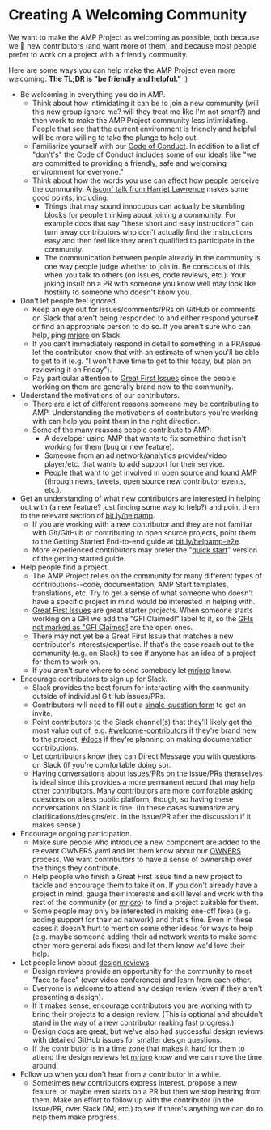 # Creating A Welcoming Community

We want to make the AMP Project as welcoming as possible, both because we :sparkling_heart: new contributors (and want more of them) and because most people prefer to work on a project with a friendly community.

Here are some ways you can help make the AMP Project even more welcoming.  **The TL;DR is "be friendly and helpful."** :)

- Be welcoming in everything you do in AMP.
  - Think about how intimidating it can be to join a new community (will this new group ignore me?  will they treat me like I'm not smart?) and then work to make the AMP Project community less intimidating.  People that see that the current environment is friendly and helpful will be more willing to take the plunge to help out.
  - Familiarize yourself with our [Code of Conduct](../CODE_OF_CONDUCT.md).  In addition to a list of "don't's" the Code of Conduct includes some of our ideals like "we are committed to providing a friendly, safe and welcoming environment for everyone."
  - Think about how the words you use can affect how people perceive the community.  A [jsconf talk from Harriet Lawrence](https://www.youtube.com/watch?v=WGE3-aBR4i8) makes some good points, including:
    - Things that may sound innocuous can actually be stumbling blocks for people thinking about joining a community.  For example docs that say "these short and easy instructions" can turn away contributors who don't actually find the instructions easy and then feel like they aren't qualified to participate in the community.
    - The communication between people already in the community is one way people judge whether to join in.  Be conscious of this when you talk to others (on issues, code reviews, etc.).  Your joking insult on a PR with someone you know well may look like hostility to someone who doesn't know you.
- Don't let people feel ignored.
  - Keep an eye out for issues/comments/PRs on GitHub or comments on Slack that aren't being responded to and either respond yourself or find an appropriate person to do so.  If you aren't sure who can help, ping [mrjoro](https://amphtml.slack.com/threads/team/mrjoro) on Slack.
  - If you can't immediately respond in detail to something in a PR/issue let the contributor know that with an estimate of when you'll be able to get to it (e.g. "I won't have time to get to this today, but plan on reviewing it on Friday").
  - Pay particular attention to [Great First Issues](https://github.com/ampproject/amphtml/labels/Great%20First%20Issue) since the people working on them are generally brand new to the community.
- Understand the motivations of our contributors.
  - There are a lot of different reasons someone may be contributing to AMP.  Understanding the motivations of contributors you're working with can help you point them in the right direction.
  - Some of the many reasons people contribute to AMP:
    - A developer using AMP that wants to fix something that isn't working for them (bug or new feature).
    - Someone from an ad network/analytics provider/video player/etc. that wants to add support for their service.
    - People that want to get involved in open source and found AMP (through news, tweets, open source new contributor events, etc.).
- Get an understanding of what new contributors are interested in helping out with (a new feature?  just finding some way to help?) and point them to the relevant section of [bit.ly/helpamp](https://bit.ly/helpamp).
  - If you are working with a new contributor and they are not familiar with Git/GitHub or contributing to open source projects, point them to the Getting Started End-to-end guide at [bit.ly/helpamp-e2e](https://bit.ly/helpamp-e2e).
  - More experienced contributors may prefer the "[quick start](https://github.com/ampproject/amphtml/blob/master/contributing/getting-started-quick.md)" version of the getting started guide.
- Help people find a project.
  - The AMP Project relies on the community for many different types of contributions--code, documentation, AMP Start templates, translations, etc.  Try to get a sense of what someone who doesn't have a specific project in mind would be interested in helping with.
  - [Great First Issues](https://github.com/ampproject/amphtml/labels/Great%20First%20Issue) are great starter projects.  When someone starts working on a GFI we add the "GFI Claimed!" label to it, so the [GFIs not marked as "GFI Claimed!](https://github.com/ampproject/amphtml/issues?utf8=%E2%9C%93&q=is%3Aopen%20label%3A%22Great%20First%20Issue%22%20-label%3A%22GFI%20Claimed!%22) are the open ones.
  - There may not yet be a Great First Issue that matches a new contributor's interests/expertise.  If that's the case reach out to the community (e.g. on Slack) to see if anyone has an idea of a project for them to work on.
  - If you aren't sure where to send somebody let [mrjoro](https://amphtml.slack.com/threads/team/mrjoro) know.
- Encourage contributors to sign up for Slack.
  - Slack provides the best forum for interacting with the community outside of individual GitHub issues/PRs.
  - Contributors will need to fill out a [single-question form](https://docs.google.com/forms/d/1wAE8w3K5preZnBkRk-MD1QkX8FmlRDxd_vs4bFSeJlQ/viewform?fbzx=4406980310789882877) to get an invite.
  - Point contributors to the Slack channel(s) that they'll likely get the most value out of, e.g. [#welcome-contributors](https://amphtml.slack.com/messages/C432AFMFE/) if they're brand new to the project, [#docs](https://amphtml.slack.com/messages/C3AU36BM0/) if they're planning on making documentation contributions.
  - Let contributors know they can Direct Message you with questions on Slack (if you're comfortable doing so).
  - Having conversations about issues/PRs on the issue/PRs themselves is ideal since this provides a more permanent record that may help other contributors.  Many contributors are more comfotable asking questions on a less public platform, though, so having these conversations on Slack is fine.  (In these cases summarize any clarifications/designs/etc. in the issue/PR after the discussion if it makes sense.)
- Encourage ongoing participation.
  - Make sure people who introduce a new component are added to the relevant OWNERS.yaml and let them know about our [OWNERS](https://github.com/ampproject/amphtml/blob/master/contributing/owners-and-committers.md) process.  We want contributors to have a sense of ownership over the things they contribute.
  - Help people who finish a Great First Issue find a new project to tackle and encourage them to take it on.  If you don't already have a project in mind, gauge their interests and skill level and work with the rest of the community (or [mrjoro](https://amphtml.slack.com/threads/team/mrjoro)) to find a project suitable for them.
  - Some people may only be interested in making one-off fixes (e.g. adding support for their ad network) and that's fine.  Even in these cases it doesn't hurt to mention some other ideas for ways to help (e.g. maybe someone adding their ad network wants to make some other more general ads fixes) and let them know we'd love their help.
- Let people know about [design reviews](design-reviews.md).
  - Design reviews provide an opportunity for the community to meet "face to face" (over video conference) and learn from each other.
  - Everyone is welcome to attend any design review (even if they aren't presenting a design).
  - If it makes sense, encourage contributors you are working with to bring their projects to a design review.  (This is optional and shouldn't stand in the way of a new contributor making fast progress.)
  - Design docs are great, but we've also had successful design reviews with detailed GitHub issues for smaller design questions.
  - If the contributor is in a time zone that makes it hard for them to attend the design reviews let [mrjoro](https://amphtml.slack.com/threads/team/mrjoro) know and we can move the time around.
- Follow up when you don't hear from a contributor in a while.
  - Sometimes new contributors express interest, propose a new feature, or maybe even starts on a PR but then we stop hearing from them.  Make an effort to follow up with the contributor (in the issue/PR, over Slack DM, etc.) to see if there's anything we can do to help them make progress.

